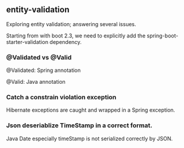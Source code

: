 ## entity-validation
Exploring entity validation; answering several issues.

Starting from with boot 2.3, we need to explicitly add the spring-boot-starter-validation dependency.

### @Validated vs @Valid
@Validated: Spring annotation

@Valid: Java annotation


### Catch a constrain violation exception

Hibernate exceptions are caught and wrapped in a Spring exception. 

### Json deseriablize TimeStamp in a correct format. 

Java Date especially timeStamp is not serialized correctly by JSON. 
